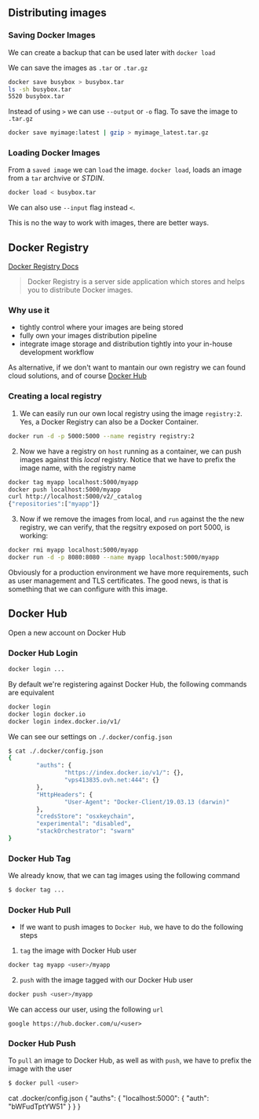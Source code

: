 ## Distributing images

### Saving Docker Images

We can create a backup that can be used later with `docker load`

We can save the images as `.tar` or `.tar.gz`


```bash
docker save busybox > busybox.tar
ls -sh busybox.tar
5520 busybox.tar
```

Instead of using `>` we can use `--output` or `-o` flag. To save the image to `.tar.gz`

```bash
docker save myimage:latest | gzip > myimage_latest.tar.gz
```

### Loading Docker Images

From a `saved image` we can `load` the image. `docker load`, loads an image from a `tar` archvive or _STDIN_.

```bash
docker load < busybox.tar
```

We can also use `--input` flag instead `<`.

This is no the way to work with images, there are better ways. 

## Docker Registry

[Docker Registry Docs]('https://docs.docker.com/registry/)

> Docker Registry is a server side application which stores and helps you to distribute Docker images.

### Why use it

* tightly control where your images are being stored
* fully own your images distribution pipeline
* integrate image storage and distribution tightly into your in-house development workflow

As alternative, if we don't want to mantain our own registry we can found cloud solutions, and of course [Docker Hub]('https://hub.docker.com/)

### Creating a local registry

1. We can easily run our own local registry using the image `registry:2`. Yes, a Docker Registry can also be a Docker Container.

```bash
docker run -d -p 5000:5000 --name registry registry:2
```

2. Now we have a registry on `host` running as a container, we can push images against this _local_ registry. Notice that we have to prefix the image name, with the registry name

```bash
docker tag myapp localhost:5000/myapp
docker push localhost:5000/myapp
curl http://localhost:5000/v2/_catalog
{"repositories":["myapp"]}
```

3. Now if we remove the images from local, and `run` against the the new registry, we can verify, that the regsitry exposed on port 5000, is working:

```bash
docker rmi myapp localhost:5000/myapp
docker run -d -p 8080:8080 --name myapp localhost:5000/myapp
```

Obviously for a production environment we have more requirements, such as user management and TLS certificates. The good news, is that is something that we can configure with this image.

## Docker Hub

Open a new account on Docker Hub

### Docker Hub Login

```bash
docker login ...
```

By default we're registering against Docker Hub, the following commands are equivalent

```bash
docker login 
docker login docker.io
docker login index.docker.io/v1/
```

We can see our settings on `./.docker/config.json`

```bash
$ cat ./.docker/config.json 
{
        "auths": {
                "https://index.docker.io/v1/": {},
                "vps413835.ovh.net:444": {}
        },
        "HttpHeaders": {
                "User-Agent": "Docker-Client/19.03.13 (darwin)"
        },
        "credsStore": "osxkeychain",
        "experimental": "disabled",
        "stackOrchestrator": "swarm"
}
```

### Docker Hub Tag

We already know, that we can tag images using the following command

```bash
$ docker tag ...
```

### Docker Hub Pull

* If we want to push images to `Docker Hub`, we have to do the following steps

1. `tag` the image with Docker Hub user

```bash
docker tag myapp <user>/myapp
```

2. `push` with the image tagged with our Docker Hub user

```bash
docker push <user>/myapp
```

We can access our user, using the following `url`

```
google https://hub.docker.com/u/<user>
```

### Docker Hub Push

To `pull` an image to Docker Hub, as well as with `push`, we have to prefix the image with the user

```bash
$ docker pull <user>
```


cat .docker/config.json 
{
        "auths": {
                "localhost:5000": {
                        "auth": "bWFudTptYW51"
                }
        }
}